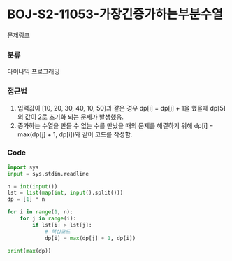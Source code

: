 # BOJ-S2-11053-가장긴증가하는부분수열

[문제링크](https://www.acmicpc.net/problem/11053)

### 분류

다이나믹 프로그래밍

### 접근법

1. 입력값이 [10, 20, 30, 40, 10, 50]과 같은 경우 dp[i] = dp[j] + 1을 했을때 dp[5]의 값이 2로 초기화 되는 문제가 발생했음.
2. 증가하는 수열을 만들 수 없는 수를 만났을 때의 문제를 해결하기 위해 dp[i] = max(dp[j] + 1, dp[i])와 같이 코드를 작성함.

### Code

```python
import sys
input = sys.stdin.readline

n = int(input())
lst = list(map(int, input().split()))
dp = [1] * n

for i in range(1, n):
    for j in range(i):
        if lst[i] > lst[j]:
            # 핵심코드
            dp[i] = max(dp[j] + 1, dp[i])

print(max(dp))
```
